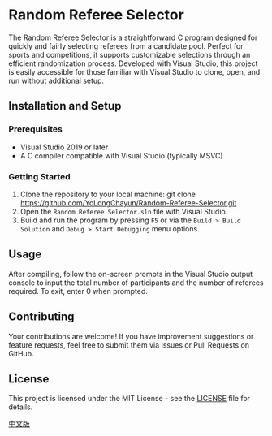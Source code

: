 # Random Referee Selector

The Random Referee Selector is a straightforward C program designed for quickly and fairly selecting referees from a candidate pool. Perfect for sports and competitions, it supports customizable selections through an efficient randomization process. Developed with Visual Studio, this project is easily accessible for those familiar with Visual Studio to clone, open, and run without additional setup.

## Installation and Setup

### Prerequisites

- Visual Studio 2019 or later
- A C compiler compatible with Visual Studio (typically MSVC)

### Getting Started

1. Clone the repository to your local machine:
   git clone https://github.com/YoLongChayun/Random-Referee-Selector.git
2. Open the `Random Referee Selector.sln` file with Visual Studio.
3. Build and run the program by pressing `F5` or via the `Build > Build Solution` and `Debug > Start Debugging` menu options.

## Usage

After compiling, follow the on-screen prompts in the Visual Studio output console to input the total number of participants and the number of referees required. To exit, enter 0 when prompted.

## Contributing

Your contributions are welcome! If you have improvement suggestions or feature requests, feel free to submit them via Issues or Pull Requests on GitHub.

## License

This project is licensed under the MIT License - see the [LICENSE](LICENSE) file for details.

[中文版](README_ZH.md)

